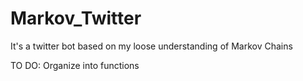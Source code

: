 # Markov_Twitter
It's a twitter bot based on my loose understanding of Markov Chains

TO DO:
Organize into functions
